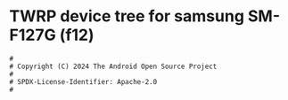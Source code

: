 # TWRP device tree for samsung SM-F127G (f12)

```
#
# Copyright (C) 2024 The Android Open Source Project
#
# SPDX-License-Identifier: Apache-2.0
#
```
